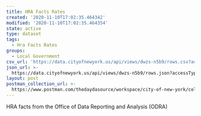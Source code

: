 ```yaml
---
title: HRA Facts Rates
created: '2020-11-10T17:02:35.464342'
modified: '2020-11-10T17:02:35.464354'
state: active
type: dataset
tags:
  - Hra Facts Rates
groups:
  - Local Government
csv_url: 'https://data.cityofnewyork.us/api/views/dwzs-n5b9/rows.csv?accessType=DOWNLOAD'
json_url: >-
  https://data.cityofnewyork.us/api/views/dwzs-n5b9/rows.json?accessType=DOWNLOAD
layout: post
postman_collection_url: >-
  https://www.postman.com/thedaydasource/workspace/city-of-new-york/collection/15909983-23c68da5-115e-4e0c-91fe-a7fa5f98eee6
---
```

HRA facts from the Office of Data Reporting and Analysis (ODRA)

